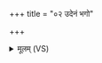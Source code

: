 +++
title = "०२ उदेनं भगो"

+++
<details><summary>मूलम् (VS)</summary>

उदे॑नं॒ भगो॑ अग्रभी॒दुदे॑नं॒ सोमो॑ अंशु॒मान्।  
उदे॑नं म॒रुतो॑ दे॒वा उदि॑न्द्रा॒ग्नी स्व॒स्तये॑ ॥
</details>